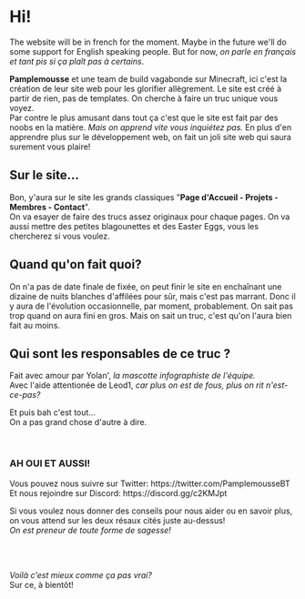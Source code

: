 # Hi!
<p>The website will be in french for the moment. Maybe in the future we'll do some support for English speaking people. But for now, <i>on parle en français et tant pis si ça plaît pas à certains</i>.<p>

<p><strong>Pamplemousse</strong> et une team de build vagabonde sur Minecraft, ici c'est la création de leur site web pour les glorifier allègrement.
Le site est créé à partir de rien, pas de templates. On cherche à faire un truc unique vous voyez.<br>
Par contre le plus amusant dans tout ça c'est que le site est fait par des noobs en la matière. <i>Mais on apprend vite vous inquiétez pas.</i> En plus d'en apprendre plus sur le développement web, on fait un joli site web qui saura surement vous plaire!</p>

## Sur le site...
<p>Bon, y'aura sur le site les grands classiques "<strong>Page d'Accueil - Projets - Membres - Contact</strong>".<br>
On va esayer de faire des trucs assez originaux pour chaque pages. On va aussi mettre des petites blagounettes et des Easter Eggs, vous les chercherez si vous voulez.</p>


## Quand qu'on fait quoi?
<p>On n'a pas de date finale de fixée, on peut finir le site en enchaînant une dizaine de nuits blanches d'affilées pour sûr, mais c'est pas marrant. Donc il y aura de l'évolution occasionnelle, par moment, probablement. On sait pas trop quand on aura fini en gros. Mais on sait un truc, c'est qu'on l'aura bien fait au moins.</p>


## Qui sont les responsables de ce truc ?
<p>Fait avec amour par Yolan', <i>la mascotte infographiste de l'équipe.</i><br>
Avec l'aide attentionée de Leod1, <i>car plus on est de fous, plus on rit n'est-ce-pas?</i></p>

<p>Et puis bah c'est tout...<br>
On a pas grand chose d'autre à dire.</p>
<br>

### AH OUI ET AUSSI!
<p>Vous pouvez nous suivre sur Twitter: https://twitter.com/PamplemousseBT<br>
Et nous rejoindre sur Discord: https://discord.gg/c2KMJpt</p>

<p>Si vous voulez nous donner des conseils pour nous aider ou en savoir plus, on vous attend sur les deux résaux cités juste au-dessus!<br>
<i>On est preneur de toute forme de sagesse!</i></p>
<br>
<br>
<p><i>Voilà c'est mieux comme ça pas vrai?</i><br>
Sur ce, à bientôt!</p>

